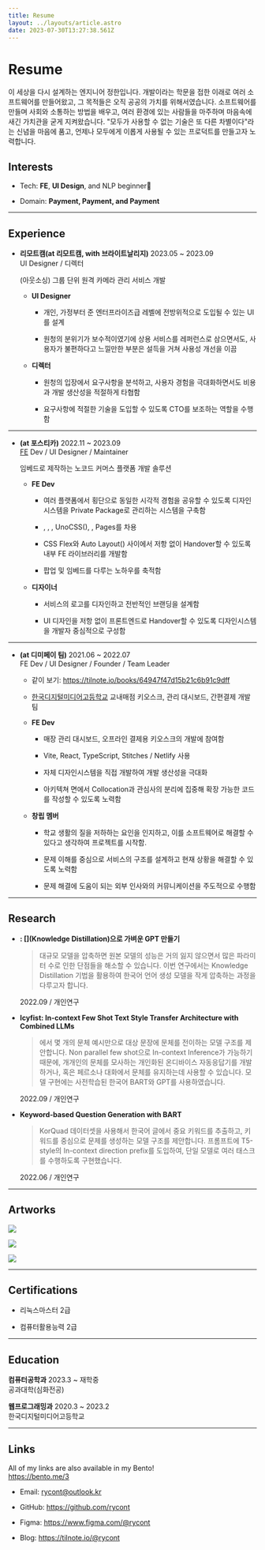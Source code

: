 ```yaml
---
title: Resume
layout: ../layouts/article.astro
date: 2023-07-30T13:27:38.561Z
---
```


# Resume

이 세상을 다시 설계하는 엔지니어 정한입니다. [](소프트웨어) 개발이라는 학문을 접한 이래로 여러 소프트웨어를 만들어왔고, 그 목적들은 오직 공공의 가치를 위해서였습니다. 소프트웨어를 만들며 사회와 소통하는 방법을 배우고, 여러 환경에 있는 사람들을 마주하며 마음속에 새긴 가치관을 굳게 지켜왔습니다. "모두가 사용할 수 없는 기술은 또 다른 차별이다"라는 신념을 마음에 품고, 언제나 모두에게 이롭게 사용될 수 있는 프로덕트를 만들고자 노력합니다.

## Interests

- Tech: **FE**, **UI Design**, and NLP beginner🚶

- Domain: **Payment, Payment, and Payment**

---

## Experience

- **리모트캠(at 리모트캠, with 브라이트날리지)** 2023.05 \~ 2023.09\
  UI Designer / 디렉터

  (아웃소싱) 그룹 단위 원격 카메라 관리 서비스 개발

  - **UI Designer**

    - 개인, 가정부터 준 엔터프라이즈급 레벨에 전방위적으로 도입될 수 있는 UI를 설계

    - 원청의 분위기가 보수적이였기에 상용 서비스를 레퍼런스로 삼으면서도, 사용자가 불편하다고 느낄만한 부분은 설득을 거쳐 사용성 개선을 이끔

  - **디렉터**

    - 원청의 입장에서 요구사항을 분석하고, 사용자 경험을 극대화하면서도 비용과 개발 생산성을 적절하게 타협함

    - 요구사항에 적절한 기술을 도입할 수 있도록 CTO를 보조하는 역할을 수행함

---

- **[](인카트)(at 포스티카)** 2022.11 \~ 2023.09\
  [FE](프론트엔드) Dev / UI Designer / Maintainer

  임베드로 제작하는 노코드 커머스 플랫폼 개발 솔루션

  - **FE Dev**

    - 여러 플랫폼에서 횡단으로 동일한 시각적 경험을 공유할 수 있도록 디자인 시스템을 Private Package로 관리하는 시스템을 구축함

    - [](Vite), [](React), [](TypeScript), UnoCSS([](Tailwind)), [](Supabase), [](Cloudflare) Pages를 차용

    - CSS Flex와 Auto Layout([](Figma)) 사이에서 저항 없이 Handover할 수 있도록 내부 FE 라이브러리를 개발함

    - 팝업 및 임베드를 다루는 노하우를 축적함

  - **디자이너**

    - 서비스의 로고를 디자인하고 전반적인 브랜딩을 설계함

    - UI 디자인을 저항 없이 프론트엔드로 Handover할 수 있도록 디자인시스템을 개발자 중심적으로 구성함

---

- **[](디미페이)(at 디미페이 팀)** 2021.06 \~ 2022.07\
  FE Dev / UI Designer / Founder / Team Leader

  - 같이 보기: <https://tilnote.io/books/64947f47d15b21c6b91c9dff>

  - [한국디지털미디어고등학교](디미고) 교내매점 키오스크, 관리 대시보드, 간편결제 개발팀

  - **FE Dev**

    - 매장 관리 대시보드, 오프라인 결제용 키오스크의 개발에 참여함

    - Vite, React, TypeScript, Stitches / Netlify 사용

    - 자체 디자인시스템을 직접 개발하여 개발 생산성을 극대화

    - 아키텍쳐 면에서 Collocation과 관심사의 분리에 집중해 확장 가능한 코드를 작성할 수 있도록 노력함

  - **창립 멤버**

    - 학교 생활의 질을 저하하는 요인을 인지하고, 이를 소프트웨어로 해결할 수 있다고 생각하여 프로젝트를 시작함.

    - 문제 이해를 중심으로 서비스의 구조를 설계하고 현재 상황을 해결할 수 있도록 노력함

    - 문제 해결에 도움이 되는 외부 인사와의 커뮤니케이션을 주도적으로 수행함

---

## Research

- **[](DaramGPT): [](Knowledge Distillation)으로 가벼운 GPT 만들기**

  > 대규모 모델을 압축하면 원본 모델의 성능은 거의 잃지 않으면서 많은 파라미터 수로 인한 단점들을 해소할 수 있습니다. 이번 연구에서는 Knowledge Distillation 기법을 활용하여 한국어 언어 생성 모델을 작게 압축하는 과정을 다루고자 합니다.

  2022\.09 / 개인연구\
  [](DaramGPT)

- **Icyfist: In-context Few Shot Text Style Transfer Architecture with Combined LLMs**

  > [](언어모델)에서 몇 개의 문체 예시만으로 대상 문장에 문체를 전이하는 모델 구조를 제안합니다. Non parallel few shot으로 In-context Inference가 가능하기 때문에, 개개인의 문체를 모사하는 개인화된 온디바이스 자동응답기를 개발하거나, 혹은 페르소나 대화에서 문체를 유지하는데 사용할 수 있습니다. 모델 구현에는 사전학습된 한국어 BART와 GPT를 사용하였습니다.

  2022\.09 / 개인연구\
  [](Icyfist)

- **Keyword-based Question Generation with BART**

  > KorQuad 데이터셋을 사용해서 한국어 글에서 중요 키워드를 추출하고, 키워드를 중심으로 문제를 생성하는 모델 구조를 제안합니다. 프롬프트에 T5-style의 In-context direction prefix를 도입하여, 단일 모델로 여러 태스크를 수행하도록 구현했습니다.

  2022\.06 / 개인연구\
  [](KoQuestionBART)

---

## Artworks

![](../images/7908edf8-b4ee-4ab7-8cb0-b8d70d68d703.png)

![](../images/330ee483-aff8-4cc1-a5c8-3873d01a5c2a.png)

![](../images/e4f0550c-f30d-4438-a5d4-2f2a2e6671cf.png)

---

## Certifications

- 리눅스마스터 2급

- 컴퓨터활용능력 2급

---

## Education

**컴퓨터공학과** 2023.3 \~ 재학중\
[](서강대학교) 공과대학(심화전공)

**웹프로그래밍과** 2020.3 \~ 2023.2\
한국디지털미디어고등학교

---

## Links

All of my links are also available in my Bento!\
<https://bento.me/3>

- Email: rycont@outlook.kr

- GitHub: <https://github.com/rycont>

- Figma: <https://www.figma.com/@rycont>

- Blog: <https://tilnote.io/@rycont>
